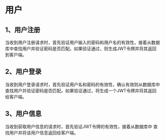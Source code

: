 # 用户
## 1、用户注册
当收到用户注册请求时，首先验证用户输入的密码和用户名的有效性，接着从数据库中查找用户并验证密码是否匹配。如果验证通过，则生成JWT令牌并将其返回到客户端。

## 2、用户登录
当收到用户登录请求时，首先验证用户名和密码的有效性，确认有效则从数据库中查找用户并验证密码是否匹配。如果验证通过，将生成一个JWT令牌并将其返回给客户端。

## 3、用户信息
当收到获取用户信息的请求时，首先验证JWT令牌的有效性，接着从数据库中 查找用户并将该用户信息返回给客户端。
